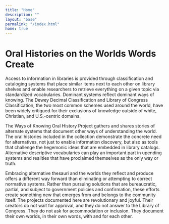 ```yaml
---
title: "Home"
description: ""
layout: "base"
permalink: "/index.html"
home: true
---
```


<h1 class="max-w-xl text-3xl uppercase md:pt-12 pt-6 pb-2 tracking-wide">Oral Histories on the Worlds Words Create</h1>
<div class="wavy bg-coffee basis-full h-12 w-3/4 mx-auto md:mx-0 mb-8"></div>

<p class="my-6">
  Access to information in libraries is provided through classification and cataloging systems that place similar items next to each other on library shelves and enable researchers to retrieve everything on a given topic via standardized vocabularies. Dominant systems reflect dominant ways of knowing. The Dewey Decimal Classification and Library of Congress Classification, the two most common schemes used around the world, have been widely critiqued for their exclusions of knowledge outside of white, Christian, and U.S.-centric domains. 
</p>

<p class="my-6">
  The Ways of Knowing Oral History Project gathers and shares stories of alternate systems that document other ways of understanding the world.  The oral histories included in the collection demonstrate the concrete need for alternatives, not just to enable information discovery, but also as tools that challenge the hegemonic ideas that are embedded in library catalogs. Alternative descriptive vocabularies can play an important part in upending systems and realities that have proclaimed themselves as the only way or truth.
</p>

<p class="my-6">
  Embracing alternative thesauri and the worlds they reflect and produce offers a different way forward than eliminating or attempting to correct normative systems. Rather than pursuing solutions that are bureaucratic, partial, and subject to government policies and confirmation, these efforts create something new that emerges from and belongs to the community itself. The projects documented here are revolutionary and joyful. Their creators do not wait for approval, and they do not answer to the Library of Congress. They do not ask for accommodation or inclusion. They document their own worlds, in their own words, with and for each other. 
</p>
